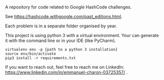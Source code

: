 A repository for code related to Google HashCode challenges.

See https://hashcode.withgoogle.com/past_editions.html.

Each problem is in a separate folder organised by year.

This project is using python 3 with a virtual environment.
Your can generate it with the command line or in your IDE (like PyCharm).

```
virtualenv env -p {path to a python 3 installation}
source env/bin/activate
pip3 install -r requirements.txt
```

If you want to reach out, feel free to reach me on LinkedIn: https://www.linkedin.com/in/emmanuel-charon-03725357/ .